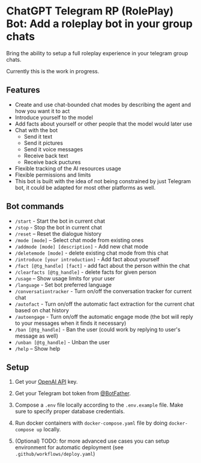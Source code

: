 # **ChatGPT Telegram RP (RolePlay) Bot**: Add a roleplay bot in your group chats

Bring the ability to setup a full roleplay experience in your telegram group chats.

Currently this is the work in progress.

## Features
- Create and use chat-bounded chat modes by describing the agent and how you want it to act
- Introduce yourself to the model
- Add facts about yourself or other people that the model would later use
- Chat with the bot
    - Send it text
    - Send it pictures
    - Send it voice messages
    - Receive back text
    - Receive back puctures
- Flexible tracking of the AI resources usage
- Flexible permissions and limits
- This bot is built with the idea of not being constrained by just Telegram bot, it could be adapted for most other platforms as well.

## Bot commands
- `/start` - Start the bot in current chat
- `/stop` - Stop the bot in current chat
- `/reset` – Reset the dialogue history
- `/mode [mode]` – Select chat mode from existing ones
- `/addmode [mode] [description]` - Add new chat mode
- `/deletemode [mode]` - delete existing chat mode from this chat
- `/introduce [your introduction]` - Add fact about yourself
- `/fact [@tg_handle] [fact]` - add fact about the person within the chat
- `/clearfacts [@tg_handle]` - delete facts for given person
- `/usage` – Show usage limits for your user
- `/language` - Set bot preferred language
- `/conversationtracker` - Turn on/off the conversation tracker for current chat
- `/autofact` - Turn on/off the automatic fact extraction for the current chat based on chat history
- `/autoengage` - Turn on/off the automatic engage mode (the bot will reply to your messages when it finds it necessary)
- `/ban [@tg_handle]` - Ban the user (could work by replying to user's message as well)
- `/unban [@tg_handle]` - Unban the user
- `/help` – Show help

## Setup
1. Get your [OpenAI API](https://openai.com/api/) key.

2. Get your Telegram bot token from [@BotFather](https://t.me/BotFather).

3. Compose a `.env` file locally according to the `.env.example` file. Make sure to specify proper database credentials.

4. Run docker containers with `docker-compose.yaml` file by doing `docker-compose up` locally.

5. (Optional) TODO: for more advanced use cases you can setup environment for automatic deployment (see `.github/workflows/deploy.yaml`)
